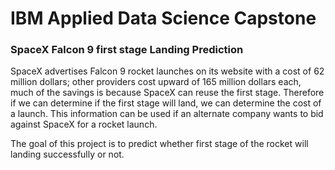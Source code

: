 # IBM Applied Data Science Capstone

### SpaceX Falcon 9 first stage Landing Prediction
SpaceX advertises Falcon 9 rocket launches on its website with a cost of 62 million dollars; other providers cost upward of 165 million dollars each, much of the savings is because SpaceX can reuse the first stage. Therefore if we can determine if the first stage will land, we can determine the cost of a launch. This information can be used if an alternate company wants to bid against SpaceX for a rocket launch. 

The goal of this project is to predict whether first stage of the rocket will landing successfully or not.
